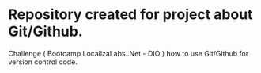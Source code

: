 # Repository created for project about Git/Github.
Challenge ( Bootcamp LocalizaLabs .Net - DIO ) how to use Git/Github for version control code.
